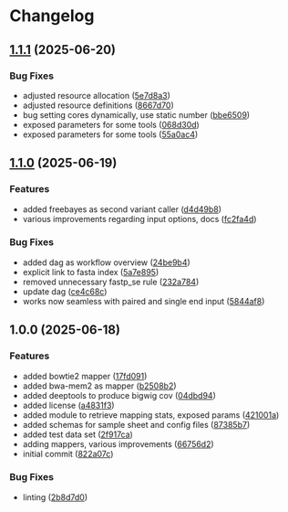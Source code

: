 # Changelog

## [1.1.1](https://github.com/MPUSP/snakemake-simple-mapping/compare/v1.1.0...v1.1.1) (2025-06-20)


### Bug Fixes

* adjusted resource allocation ([5e7d8a3](https://github.com/MPUSP/snakemake-simple-mapping/commit/5e7d8a3ce1c31c3f2023beb8adb36dd0b6f1b14c))
* adjusted resource definitions ([8667d70](https://github.com/MPUSP/snakemake-simple-mapping/commit/8667d70278cef36e6fc556a772e958fe85817f95))
* bug setting cores dynamically, use static number ([bbe6509](https://github.com/MPUSP/snakemake-simple-mapping/commit/bbe6509361794ba3b4e0bff6e9e323297c647aaf))
* exposed parameters for some tools ([068d30d](https://github.com/MPUSP/snakemake-simple-mapping/commit/068d30d74c7ff6eb62deb5fc169ba7bd49f7a3a8))
* exposed parameters for some tools ([55a0ac4](https://github.com/MPUSP/snakemake-simple-mapping/commit/55a0ac4addcbffb75d260eb5fb1524d0db1c1ba3))

## [1.1.0](https://github.com/MPUSP/snakemake-simple-mapping/compare/v1.0.0...v1.1.0) (2025-06-19)


### Features

* added freebayes as second variant caller ([d4d49b8](https://github.com/MPUSP/snakemake-simple-mapping/commit/d4d49b8a60309e59aa60c49df51f377a7aa594ee))
* various improvements regarding input options, docs ([fc2fa4d](https://github.com/MPUSP/snakemake-simple-mapping/commit/fc2fa4dc2608c840f012b3b8b0db276be450ba1b))


### Bug Fixes

* added dag as workflow overview ([24be9b4](https://github.com/MPUSP/snakemake-simple-mapping/commit/24be9b4ef86425142f5464185a2eb6e4bb5fc80d))
* explicit link to fasta index ([5a7e895](https://github.com/MPUSP/snakemake-simple-mapping/commit/5a7e89537b1cc4e6cd6e65ae1113f09871995ad6))
* removed unnecessary fastp_se rule ([232a784](https://github.com/MPUSP/snakemake-simple-mapping/commit/232a784899a34e3c8127965c387ba9d8d29aa141))
* update dag ([ce4c68c](https://github.com/MPUSP/snakemake-simple-mapping/commit/ce4c68c9fc91d4e6d60ad0464c5de91773d57762))
* works now seamless with paired and single end input ([5844af8](https://github.com/MPUSP/snakemake-simple-mapping/commit/5844af810006f0f5cc5bd847d2aaf8530c33a299))

## 1.0.0 (2025-06-18)


### Features

* added bowtie2 mapper ([17fd091](https://github.com/MPUSP/snakemake-simple-mapping/commit/17fd091a8eae6c54aa87d3f493976783fc59ba3e))
* added bwa-mem2 as mapper ([b2508b2](https://github.com/MPUSP/snakemake-simple-mapping/commit/b2508b2cb566969321e1dd4632ddc365370eee62))
* added deeptools to produce bigwig cov ([04dbd94](https://github.com/MPUSP/snakemake-simple-mapping/commit/04dbd94d48af4a1afe6ecab9c17169e18d78bbe2))
* added license ([a4831f3](https://github.com/MPUSP/snakemake-simple-mapping/commit/a4831f370001ac4708368954906497b00269f28c))
* added module to retrieve mapping stats, exposed params ([421001a](https://github.com/MPUSP/snakemake-simple-mapping/commit/421001aca615a899c5ad653015571cda89ea77ae))
* added schemas for sample sheet and config files ([87385b7](https://github.com/MPUSP/snakemake-simple-mapping/commit/87385b71f9f8d645ce1b9080cfa533913aac1aef))
* added test data set ([2f917ca](https://github.com/MPUSP/snakemake-simple-mapping/commit/2f917ca0681c9e14bac8629e4cc809ee586bc003))
* adding mappers, various improvements ([66756d2](https://github.com/MPUSP/snakemake-simple-mapping/commit/66756d252606005abbe6e312872a786addd51c9c))
* initial commit ([822a07c](https://github.com/MPUSP/snakemake-simple-mapping/commit/822a07c49727e72a91bf903b34fa4604f708695e))


### Bug Fixes

* linting ([2b8d7d0](https://github.com/MPUSP/snakemake-simple-mapping/commit/2b8d7d06bb8b3874935fa902cc8f4ab19d96cee2))
